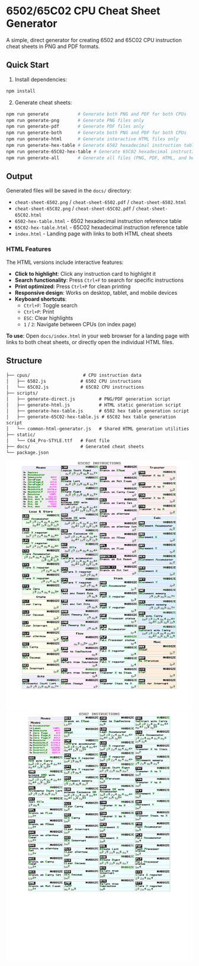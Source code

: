 # 6502/65C02 CPU Cheat Sheet Generator

A simple, direct generator for creating 6502 and 65C02 CPU instruction cheat sheets in PNG and PDF formats.

## Quick Start

1. Install dependencies:
```bash
npm install
```

2. Generate cheat sheets:
```bash
npm run generate           # Generate both PNG and PDF for both CPUs
npm run generate-png       # Generate PNG files only
npm run generate-pdf       # Generate PDF files only
npm run generate-both      # Generate both PNG and PDF for both CPUs
npm run generate-html      # Generate interactive HTML files only
npm run generate-hex-table # Generate 6502 hexadecimal instruction table
npm run generate-65C02-hex-table # Generate 65C02 hexadecimal instruction table
npm run generate-all       # Generate all files (PNG, PDF, HTML, and hex tables)
```

## Output

Generated files will be saved in the `docs/` directory:
- `cheat-sheet-6502.png` / `cheat-sheet-6502.pdf` / `cheat-sheet-6502.html`
- `cheat-sheet-65C02.png` / `cheat-sheet-65C02.pdf` / `cheat-sheet-65C02.html`
- `6502-hex-table.html` - 6502 hexadecimal instruction reference table
- `65C02-hex-table.html` - 65C02 hexadecimal instruction reference table
- `index.html` - Landing page with links to both HTML cheat sheets

### HTML Features

The HTML versions include interactive features:
- **Click to highlight**: Click any instruction card to highlight it
- **Search functionality**: Press `Ctrl+F` to search for specific instructions
- **Print optimized**: Press `Ctrl+P` for clean printing
- **Responsive design**: Works on desktop, tablet, and mobile devices
- **Keyboard shortcuts**: 
  - `Ctrl+F`: Toggle search
  - `Ctrl+P`: Print
  - `ESC`: Clear highlights
  - `1` / `2`: Navigate between CPUs (on index page)

**To use**: Open `docs/index.html` in your web browser for a landing page with links to both cheat sheets, or directly open the individual HTML files.

## Structure

```
├── cpus/                    # CPU instruction data
│   ├── 6502.js             # 6502 CPU instructions
│   └── 65C02.js            # 65C02 CPU instructions
├── scripts/
│   ├── generate-direct.js         # PNG/PDF generation script
│   ├── generate-html.js           # HTML static generation script
│   ├── generate-hex-table.js      # 6502 hex table generation script
│   ├── generate-65C02-hex-table.js # 65C02 hex table generation script
│   └── common-html-generator.js   # Shared HTML generation utilities
├── static/
│   └── C64_Pro-STYLE.ttf   # Font file
├── docs/                   # Generated cheat sheets
└── package.json
```

![Cheat sheet 65C02](docs/cheat-sheet-65C02.png)
![Cheat sheet 6502](docs/cheat-sheet-6502.png)
